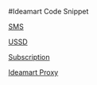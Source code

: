 #Ideamart Code Snippet


[SMS](https://raw.githubusercontent.com/pasindud/Ideamart_snippets/master/sms.php)


[USSD](https://raw.githubusercontent.com/pasindud/Ideamart_snippets/master/ussd.php)


[Subscription](https://raw.githubusercontent.com/pasindud/Ideamart_snippets/master/subcribtion.php)


[Ideamart Proxy](https://raw.githubusercontent.com/pasindud/Ideamart_snippets/master/ideamart_proxy.php)

